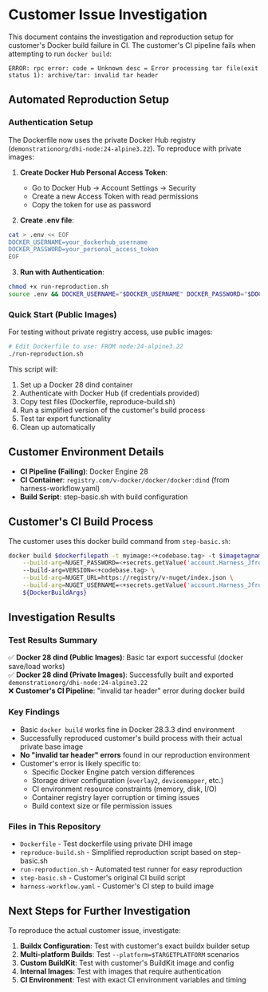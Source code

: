 # Customer Issue Investigation

This document contains the investigation and reproduction setup for customer's Docker build failure in CI. The 
customer's CI pipeline fails when attempting to run `docker build`:
```
ERROR: rpc error: code = Unknown desc = Error processing tar file(exit status 1): archive/tar: invalid tar header
```

## Automated Reproduction Setup

### Authentication Setup
The Dockerfile now uses the private Docker Hub registry (`demonstrationorg/dhi-node:24-alpine3.22`). To reproduce with private images:

1. **Create Docker Hub Personal Access Token**:
   - Go to Docker Hub → Account Settings → Security
   - Create a new Access Token with read permissions
   - Copy the token for use as password

2. **Create .env file**:
```bash
cat > .env << EOF
DOCKER_USERNAME=your_dockerhub_username
DOCKER_PASSWORD=your_personal_access_token
EOF
```

3. **Run with Authentication**:
```bash
chmod +x run-reproduction.sh
source .env && DOCKER_USERNAME="$DOCKER_USERNAME" DOCKER_PASSWORD="$DOCKER_PASSWORD" ./run-reproduction.sh
```

### Quick Start (Public Images)
For testing without private registry access, use public images:
```bash
# Edit Dockerfile to use: FROM node:24-alpine3.22
./run-reproduction.sh
```

This script will:
1. Set up a Docker 28 dind container
2. Authenticate with Docker Hub (if credentials provided)
3. Copy test files (Dockerfile, reproduce-build.sh)
4. Run a simplified version of the customer's build process
5. Test tar export functionality
6. Clean up automatically

## Customer Environment Details
- **CI Pipeline (Failing)**: Docker Engine 28 
- **CI Container**: `registry.com/v-docker/docker/docker:dind` (from harness-workflow.yaml)
- **Build Script**: step-basic.sh with build configuration

## Customer's CI Build Process
The customer uses this docker build command from `step-basic.sh`:
```bash
docker build $dockerfilepath -t myimage:<+codebase.tag> -t $imagetagname:<+codebase.tag> \
    --build-arg=NUGET_PASSWORD=<+secrets.getValue('account.Harness_JfrogRW')> \
    --build-arg=VERSION=<+codebase.tag> \
    --build-arg=NUGET_URL=https://registry/v-nuget/index.json \
    --build-arg=NUGET_USERNAME=<+secrets.getValue('account.Harness_Jfrog_RW_User')> \
    ${DockerBuildArgs}
```

## Investigation Results

### Test Results Summary
✅ **Docker 28 dind (Public Images)**: Basic tar export successful (docker save/load works)  
✅ **Docker 28 dind (Private Images)**: Successfully built and exported `demonstrationorg/dhi-node:24-alpine3.22`  
❌ **Customer's CI Pipeline**: "invalid tar header" error during docker build  

### Key Findings
- Basic `docker build` works fine in Docker 28.3.3 dind environment
- Successfully reproduced customer's build process with their actual private base image
- **No "invalid tar header" errors** found in our reproduction environment
- Customer's error is likely specific to:
  - Specific Docker Engine patch version differences
  - Storage driver configuration (`overlay2`, `devicemapper`, etc.)
  - CI environment resource constraints (memory, disk, I/O)
  - Container registry layer corruption or timing issues
  - Build context size or file permission issues

### Files in This Repository
- `Dockerfile` - Test dockerfile using private DHI image
- `reproduce-build.sh` - Simplified reproduction script based on step-basic.sh
- `run-reproduction.sh` - Automated test runner for easy reproduction
- `step-basic.sh` - Customer's original CI build script
- `harness-workflow.yaml` - Customer's CI step to build image

## Next Steps for Further Investigation
To reproduce the actual customer issue, investigate:
1. **Buildx Configuration**: Test with customer's exact buildx builder setup
2. **Multi-platform Builds**: Test `--platform=$TARGETPLATFORM` scenarios
3. **Custom BuildKit**: Test with customer's BuildKit image and config
4. **Internal Images**: Test with images that require authentication
5. **CI Environment**: Test with exact CI environment variables and timing